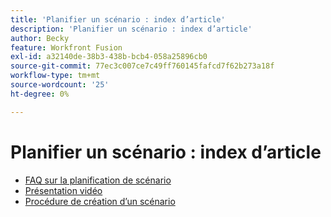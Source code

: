 ```yaml
---
title: 'Planifier un scénario : index d’article'
description: 'Planifier un scénario : index d’article'
author: Becky
feature: Workfront Fusion
exl-id: a32140de-38b3-438b-bcb4-058a25896cb0
source-git-commit: 77ec3c007ce7c49ff760145fafcd7f62b273a18f
workflow-type: tm+mt
source-wordcount: '25'
ht-degree: 0%

---
```


# Planifier un scénario : index d’article

* [FAQ sur la planification de scénario](/help/workfront-fusion/create-scenarios/plan-a-scenario/faq.md)
* [Présentation vidéo](/help/workfront-fusion/create-scenarios/plan-a-scenario/fusion-basics-videos.md)
* [Procédure de création d’un scénario](/help/workfront-fusion/create-scenarios/plan-a-scenario/create-a-scenario-workflow.md)
